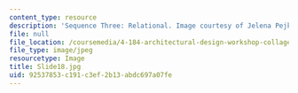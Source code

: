 ```yaml
---
content_type: resource
description: 'Sequence Three: Relational. Image courtesy of Jelena Pejkovic.'
file: null
file_location: /coursemedia/4-184-architectural-design-workshop-collage-method-and-form-spring-2004/92537853c191c3ef2b13abdc697a07fe_Slide18.jpg
file_type: image/jpeg
resourcetype: Image
title: Slide18.jpg
uid: 92537853-c191-c3ef-2b13-abdc697a07fe
---
```

